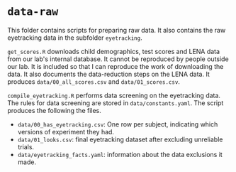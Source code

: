 `data-raw`
========================================================================

This folder contains scripts for preparing raw data. It also contains
the raw eyetracking data in the subfolder `eyetracking`.

`get_scores.R` downloads child demographics, test scores and LENA data
from our lab's internal database. It cannot be reproduced by people
outside our lab. It is included so that I can reproduce the work of
downloading the data. It also documents the data-reduction steps on the
LENA data. It produces `data/00_all_scores.csv` and `data/01_scores.csv`.

`compile_eyetracking.R` performs data screening on the eyetracking data.
The rules for data screening are stored in `data/constants.yaml`. The
script produces the following the files.

  - `data/00_has_eyetracking.csv`: One row per subject, indicating which
    versions of experiment they had.
  - `data/01_looks.csv`: final eyetracking dataset after excluding
    unreliable trials.
  - `data/eyetracking_facts.yaml`: information about the data exclusions
    it made.


